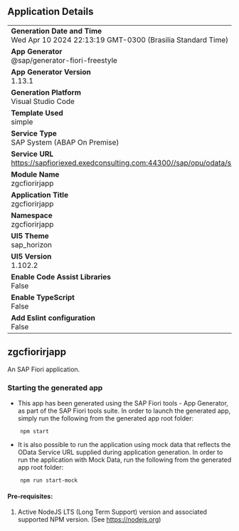 ## Application Details
|               |
| ------------- |
|**Generation Date and Time**<br>Wed Apr 10 2024 22:13:19 GMT-0300 (Brasilia Standard Time)|
|**App Generator**<br>@sap/generator-fiori-freestyle|
|**App Generator Version**<br>1.13.1|
|**Generation Platform**<br>Visual Studio Code|
|**Template Used**<br>simple|
|**Service Type**<br>SAP System (ABAP On Premise)|
|**Service URL**<br>https://sapfioriexed.exedconsulting.com:44300//sap/opu/odata/sap/ZG_CFIORI_RJ_SRV
|**Module Name**<br>zgcfiorirjapp|
|**Application Title**<br>zgcfiorirjapp|
|**Namespace**<br>zgcfiorirjapp|
|**UI5 Theme**<br>sap_horizon|
|**UI5 Version**<br>1.102.2|
|**Enable Code Assist Libraries**<br>False|
|**Enable TypeScript**<br>False|
|**Add Eslint configuration**<br>False|

## zgcfiorirjapp

An SAP Fiori application.

### Starting the generated app

-   This app has been generated using the SAP Fiori tools - App Generator, as part of the SAP Fiori tools suite.  In order to launch the generated app, simply run the following from the generated app root folder:

```
    npm start
```

- It is also possible to run the application using mock data that reflects the OData Service URL supplied during application generation.  In order to run the application with Mock Data, run the following from the generated app root folder:

```
    npm run start-mock
```

#### Pre-requisites:

1. Active NodeJS LTS (Long Term Support) version and associated supported NPM version.  (See https://nodejs.org)


